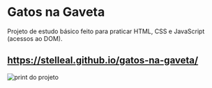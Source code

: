 # Gatos na Gaveta
Projeto de estudo básico feito para praticar HTML, CSS e JavaScript (acessos ao DOM).

## https://stelleal.github.io/gatos-na-gaveta/

<img src="https://i.imgur.com/mWj37WG.png" title="print do projeto" />
